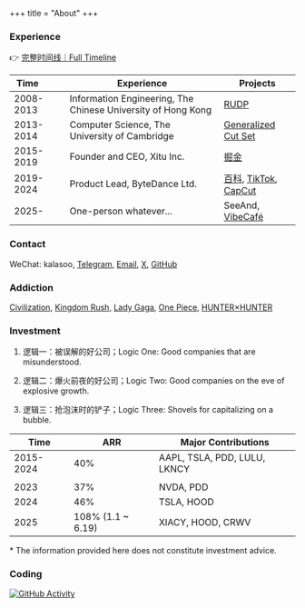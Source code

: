 +++
title = "About"
+++

### Experience

👉 [完整时间线｜Full Timeline](https://kalasoo.notion.site/About-me-69c1472fcb7946609bf6c96daced37a5?pvs=4)

| Time&nbsp;&nbsp;&nbsp;&nbsp;&nbsp;&nbsp;&nbsp;&nbsp; | Experience | Projects |
|------------|------------|----------|
| 2008-2013 | Information Engineering, The Chinese University of Hong Kong | [RUDP](https://github.com/kalasoo/rudp) |
| 2013-2014 | Computer Science, The University of Cambridge | [Generalized Cut Set](https://www.dropbox.com/scl/fi/zw5njee911ib1qlsfy6bk/MPhil_Presentation_Ming.pdf) |
| 2015-2019 | Founder and CEO, Xitu Inc.| [掘金](https://juejin.cn) |
| 2019-2024 | Product Lead, ByteDance Ltd. | [百科](https://baike.com), [TikTok](https://tiktok.com), [CapCut](https://capcut.com) |
| 2025- | One-person whatever... | SeeAnd, [VibeCafé](https://vibecafe.ai) |

### Contact

WeChat: kalasoo, [Telegram](https://t.me/kalasoo), [Email](mailto:ym.kalasoo@gmail.com), [X](https://x.com/kalasoo), [GitHub](https://github.com/kalasoo)

### Addiction

[Civilization](https://civilization.2k.com), [Kingdom Rush](https://www.kingdomrush.com), [Lady Gaga](https://www.ladygaga.com), [One Piece](https://one-piece.com), [HUNTER×HUNTER](https://www.shonenjump.com/j/rensai/hunter.html)

### Investment

1. 逻辑一：被误解的好公司；Logic One: Good companies that are misunderstood.

2. 逻辑二：爆火前夜的好公司；Logic Two: Good companies on the eve of explosive growth.

3. 逻辑三：抢泡沫时的铲子；Logic Three: Shovels for capitalizing on a bubble.

| Time | ARR | Major Contributions |
|------|-----|-------|
| 2015-2024 | 40% | AAPL, TSLA, PDD, LULU, LKNCY |
| | | |
| 2023 | 37% | NVDA, PDD |
| 2024 | 46% | TSLA, HOOD |
| 2025 | 108% (1.1 ~ 6.19) | XIACY, HOOD, CRWV |

\* The information provided here does not constitute investment advice.


### Coding

[![GitHub Activity](https://ghchart.rshah.org/kalasoo)](https://github.com/kalasoo)